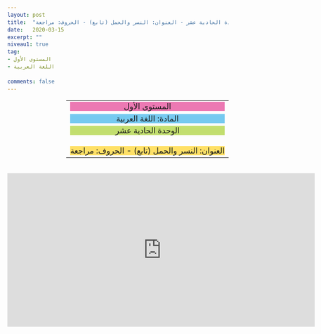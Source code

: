 ```yaml
---
layout: post
title:  "المستوى الأول - مادة اللغة العربية - الوحدة الحادية عشر - العنوان: النسر والحمل (تابع) - الحروف: مراجعة"
date:   2020-03-15
excerpt: ""
niveau1: true
tag:
- المستوى الأول 
- اللغة العربية

comments: false
---
```

<center>
	<img style="display: none;" src="/assets/img/thumbnails/1-11-SanabilMedia.com.jpg" alt="" width="1" height="1">
<table dir="rtl" style="width: 100%; text-align: center; font-size: large;"><tbody>
<tr><td><div style="background-color: #ec79b3;"><span>
المستوى الأول
</span></div></td></tr>
<tr><td><div style="background-color: #75c9f0; "><span>
المادة: اللغة العربية
</span></div></td></tr>
<tr><td><div style="background-color: #c2de6e; "><span>
 الوحدة الحادية عشر

</span></div></td></tr><tr>
<td><div style="background-color: #ffe066; ">
 العنوان: النسر والحمل (تابع) - الحروف: مراجعة

</div></td></tr>
</tbody></table><br>
<iframe width="700px" height="350px" src="https://www.youtube.com/embed/JZHHwgaIip4?rel=0&controls=1&showinfo=0&modestbranding=1&enablejsapi=1" allowfullscreen frameborder="0" ></iframe>
</center>

